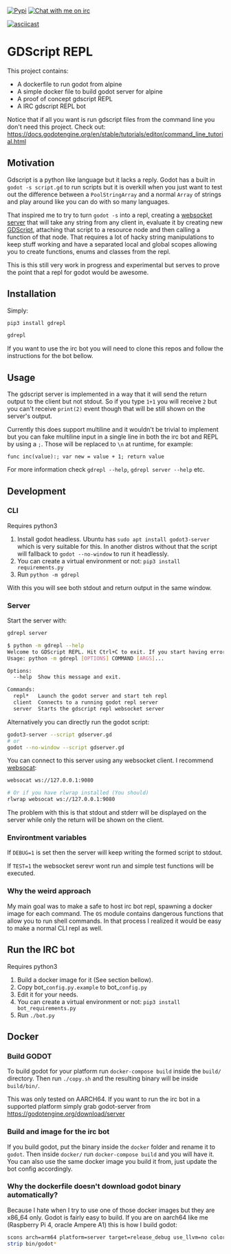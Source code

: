[![Pypi](https://badge.fury.io/py/re-ircbot.svg)](https://pypi.org/project/re-ircbot/)
[![Chat with me on irc](https://img.shields.io/badge/-IRC-gray?logo=gitter)](https://mangle.ga/irc)


[![asciicast](https://asciinema.org/a/9Ks2kbs2QYxO56GoqW11GL8qk.svg)](https://asciinema.org/a/9Ks2kbs2QYxO56GoqW11GL8qk)
# GDScript REPL

This project contains:

- A dockerfile to run godot from alpine
- A simple docker file to build godot server for alpine
- A proof of concept gdscript REPL
- A IRC gdscript REPL bot 

Notice that if all you want is run gdscript files from the command line you don't need this project. Check out: https://docs.godotengine.org/en/stable/tutorials/editor/command_line_tutorial.html 

## Motivation

Gdscript is a python like language but it lacks a reply. Godot has a built in `godot -s script.gd` to run scripts but it is overkill when you just want to test out the difference between a `PoolStringArray` and a normal `Array` of strings and play around like you can do with so many languages.

That inspired me to try to turn `godot -s` into a repl, creating a [websocket server](https://docs.godotengine.org/en/stable/classes/class_websocketserver.html) that will take any string from any client in, evaluate it by creating new [GDScript](https://docs.godotengine.org/en/stable/classes/class_script.html), attaching that script to a resource node and then calling a function of that node. That requires a lot of hacky string manipulations to keep stuff working and have a separated local and global scopes allowing you to create functions, enums and classes from the repl. 

This is this still very work in progress and experimental but serves to prove the point that a repl for godot would be awesome.

## Installation

Simply:
```bash
pip3 install gdrepl

gdrepl
```

If you want to use the irc bot you will need to clone this repos and follow the instructions for the bot bellow.


## Usage

The gdscript server is implemented in a way that it will send the return output to the client but not stdout. So if you type `1+1` you will receive `2` but you can't receive `print(2)` event though that will be still shown on the server's output.

Currently this does support multiline and it wouldn't be trivial to implement but you can fake multiline input in a single line in both the irc bot and REPL by using a `;`. Those will be replaced to `\n` at runtime, for example:

```gdscript
func inc(value):; var new = value + 1; return value
```

For more information check `gdrepl --help`, `gdrepl server --help` etc.


## Development

### CLI

Requires python3

1. Install godot headless. Ubuntu has `sudo apt install godot3-server` which is very suitable for this. In another distros without that the script will fallback to `godot --no-window` to run it headlessly.
3. You can create a virtual environment or not: `pip3 install requirements.py`  
4. Run `python -m gdrepl`

With this you will see both stdout and return output in the same window.

### Server

Start the server with:

```bash
gdrepl server
```

```bash
$ python -m gdrepl --help
Welcome to GDScript REPL. Hit Ctrl+C to exit. If you start having errors type 'clear'
Usage: python -m gdrepl [OPTIONS] COMMAND [ARGS]...

Options:
  --help  Show this message and exit.

Commands:
  repl*   Launch the godot server and start teh repl
  client  Connects to a running godot repl server
  server  Starts the gdscript repl websocket server

```


Alternatively you can directly run the godot script:
```bash
godot3-server --script gdserver.gd
# or
godot --no-window --script gdserver.gd
```

You can connect to this server using any websocket client. I recommend [websocat](https://github.com/vi/websocat):

```bash
websocat ws://127.0.0.1:9080

# Or if you have rlwrap installed (You should)
rlwrap websocat ws://127.0.0.1:9080
```

The problem with this is that stdout and stderr will be displayed on the server while only the return will be shown on the client.

### Environtment variables

If `DEBUG=1` is set then the server will keep writing the formed script to stdout.

If `TEST=1` the websocket serevr wont run and simple test functions will be executed.

### Why the weird approach

My main goal was to make a safe to host irc bot repl, spawning a docker image for each command. The `OS` module contains dangerous functions that allow you to run shell commands. In that process I realized it would be easy to make a normal CLI repl as well.

## Run the IRC bot

Requires python3

1. Build a docker image for it (See section bellow).
2. Copy bot_`config.py.example` to bot_`config.py`
3. Edit it for your needs. 
4. You can create a virtual environment or not: `pip3 install bot_requirements.py`  
5. Run `./bot.py`



## Docker

### Build GODOT

To build godot for your platform run  `docker-compose build` inside the `build/` directory. Then run `./copy.sh` and the resulting binary will be inside `build/bin/`.

This was only tested on AARCH64. If you want to run the irc bot in a supported platform simply grab godot-server from https://godotengine.org/download/server

### Build and image for the irc bot

If you build godot, put the binary inside the `docker` folder and rename it to `godot`. Then inside `docker/` run `docker-compose build` and you will have it. You can also use the same docker image you build it from, just update the bot config accordingly.

### Why the dockerfile doesn't download godot binary automatically?

Because I hate when I try to use one of those docker images but they are x86_64 only. Godot is fairly easy to build.
If you are on aarch64 like me (Raspberry Pi 4, oracle Ampere A1) this is how I build godot:
```bash
scons arch=arm64 platform=server target=release_debug use_llvm=no colored=yes pulseaudio=no CFLAGS="$CFLAGS -fPIC -Wl,-z,relro,-z,now"  CXXFLAGS="$CXXFLAGS -fPIC -Wl,-z,relro,-z,now" LINKFLAGS="$LDFLAGS"  -j4
strip bin/godot*
```

